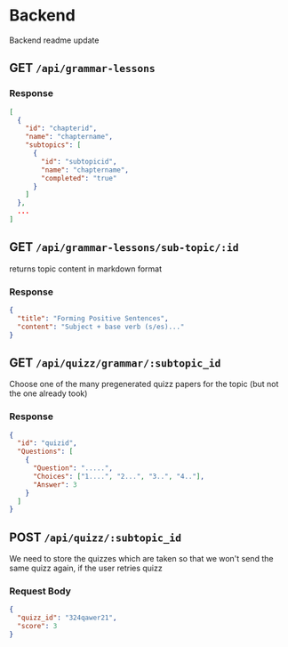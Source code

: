 # Backend
Backend readme update

## GET `/api/grammar-lessons`
### Response
```json
[
  {
    "id": "chapterid",
    "name": "chaptername",
    "subtopics": [
      {
        "id": "subtopicid",
        "name": "chaptername",
        "completed": "true"
      }
    ]
  },
  ...
]
```

## GET `/api/grammar-lessons/sub-topic/:id`
returns topic content in markdown format
### Response
```json
{
  "title": "Forming Positive Sentences",
  "content": "Subject + base verb (s/es)..."
}
```

## GET `/api/quizz/grammar/:subtopic_id`
Choose one of the many pregenerated quizz papers for the topic (but not the one already took)
### Response
```json
{
  "id": "quizid",
  "Questions": [
    {
      "Question": ".....",
      "Choices": ["1....", "2...", "3..", "4.."],
      "Answer": 3
    }
  ]
}
```

## POST `/api/quizz/:subtopic_id`
We need to store the quizzes which are taken so that we won't send the same quizz again,
if the user retries quizz
### Request Body
```json
{
  "quizz_id": "324qawer21",
  "score": 3
}
```
